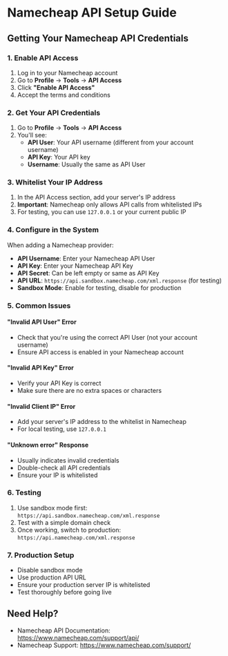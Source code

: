 # Namecheap API Setup Guide

## Getting Your Namecheap API Credentials

### 1. Enable API Access
1. Log in to your Namecheap account
2. Go to **Profile** → **Tools** → **API Access**
3. Click **"Enable API Access"**
4. Accept the terms and conditions

### 2. Get Your API Credentials
1. Go to **Profile** → **Tools** → **API Access**
2. You'll see:
   - **API User**: Your API username (different from your account username)
   - **API Key**: Your API key
   - **Username**: Usually the same as API User

### 3. Whitelist Your IP Address
1. In the API Access section, add your server's IP address
2. **Important**: Namecheap only allows API calls from whitelisted IPs
3. For testing, you can use `127.0.0.1` or your current public IP

### 4. Configure in the System
When adding a Namecheap provider:

- **API Username**: Enter your Namecheap API User
- **API Key**: Enter your Namecheap API Key  
- **API Secret**: Can be left empty or same as API Key
- **API URL**: `https://api.sandbox.namecheap.com/xml.response` (for testing)
- **Sandbox Mode**: Enable for testing, disable for production

### 5. Common Issues

#### "Invalid API User" Error
- Check that you're using the correct API User (not your account username)
- Ensure API access is enabled in your Namecheap account

#### "Invalid API Key" Error  
- Verify your API Key is correct
- Make sure there are no extra spaces or characters

#### "Invalid Client IP" Error
- Add your server's IP address to the whitelist in Namecheap
- For local testing, use `127.0.0.1`

#### "Unknown error" Response
- Usually indicates invalid credentials
- Double-check all API credentials
- Ensure your IP is whitelisted

### 6. Testing
1. Use sandbox mode first: `https://api.sandbox.namecheap.com/xml.response`
2. Test with a simple domain check
3. Once working, switch to production: `https://api.namecheap.com/xml.response`

### 7. Production Setup
- Disable sandbox mode
- Use production API URL
- Ensure your production server IP is whitelisted
- Test thoroughly before going live

## Need Help?
- Namecheap API Documentation: https://www.namecheap.com/support/api/
- Namecheap Support: https://www.namecheap.com/support/